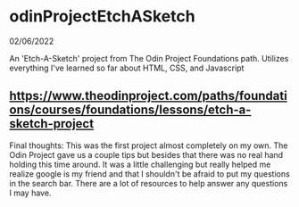 # odinProjectEtchASketch

02/06/2022

An 'Etch-A-Sketch' project from The Odin Project Foundations path. Utilizes everything I've learned so far about HTML, CSS, and Javascript

https://www.theodinproject.com/paths/foundations/courses/foundations/lessons/etch-a-sketch-project
--------------------------------------------------------------------------------------------------------------------------------------------
Final thoughts: This was the first project almost completely on my own. The Odin Project gave us a couple tips but besides that there was no
real hand holding this time around. It was a little challenging but really helped me realize google is my friend and that I shouldn't be afraid to put my questions in the search bar. There are a lot of resources to help answer any questions I may have. 
